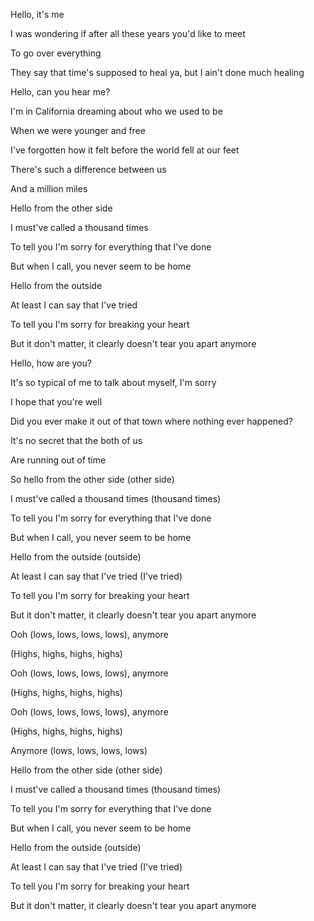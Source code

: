 Hello, it\'s me

I was wondering if after all these years you\'d like to meet

To go over everything

They say that time\'s supposed to heal ya, but I ain\'t done much
healing

Hello, can you hear me?

I\'m in California dreaming about who we used to be

When we were younger and free

I\'ve forgotten how it felt before the world fell at our feet

There\'s such a difference between us

And a million miles

Hello from the other side

I must\'ve called a thousand times

To tell you I\'m sorry for everything that I\'ve done

But when I call, you never seem to be home

Hello from the outside

At least I can say that I\'ve tried

To tell you I\'m sorry for breaking your heart

But it don\'t matter, it clearly doesn\'t tear you apart anymore

Hello, how are you?

It\'s so typical of me to talk about myself, I\'m sorry

I hope that you\'re well

Did you ever make it out of that town where nothing ever happened?

It\'s no secret that the both of us

Are running out of time

So hello from the other side (other side)

I must\'ve called a thousand times (thousand times)

To tell you I\'m sorry for everything that I\'ve done

But when I call, you never seem to be home

Hello from the outside (outside)

At least I can say that I\'ve tried (I\'ve tried)

To tell you I\'m sorry for breaking your heart

But it don\'t matter, it clearly doesn\'t tear you apart anymore

Ooh (lows, lows, lows, lows), anymore

(Highs, highs, highs, highs)

Ooh (lows, lows, lows, lows), anymore

(Highs, highs, highs, highs)

Ooh (lows, lows, lows, lows), anymore

(Highs, highs, highs, highs)

Anymore (lows, lows, lows, lows)

Hello from the other side (other side)

I must\'ve called a thousand times (thousand times)

To tell you I\'m sorry for everything that I\'ve done

But when I call, you never seem to be home

Hello from the outside (outside)

At least I can say that I\'ve tried (I\'ve tried)

To tell you I\'m sorry for breaking your heart

But it don\'t matter, it clearly doesn\'t tear you apart anymore
